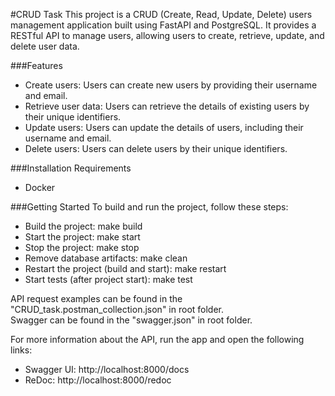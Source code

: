 #CRUD Task 
This project is a CRUD (Create, Read, Update, Delete) 
users management application built using FastAPI and PostgreSQL. 
It provides a RESTful API to manage users, allowing users to create, retrieve, update, 
and delete user data.

###Features
* Create users: Users can create new users by providing their username and email.
* Retrieve user data: Users can retrieve the details of existing users by their unique identifiers.   
* Update users: Users can update the details of users, including their username and email.    
* Delete users: Users can delete users by their unique identifiers.   

###Installation Requirements
 - Docker      

###Getting Started
To build and run the project, follow these steps:   

- Build the project: make build   
- Start the project: make start   
- Stop the project: make stop 
- Remove database artifacts: make clean   
- Restart the project (build and start): make restart 
- Start tests (after project start): make test    

API request examples can be found in the "CRUD_task.postman_collection.json" in root folder.    
Swagger can be found in the "swagger.json" in root folder.

For more information about the API, run the app and open the following links:
- Swagger UI: http://localhost:8000/docs
- ReDoc: http://localhost:8000/redoc